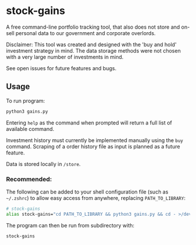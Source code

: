 # stock-gains

A free command-line portfolio tracking tool, that also does not store and on-sell personal data to our government and corporate overlords.

Disclaimer: This tool was created and designed with the 'buy and hold' investment strategy in mind. 
The data storage methods were not chosen with a very large number of investments in mind.

See open issues for future features and bugs.

## Usage

To run program:
```sh
python3 gains.py
```

Entering `help` as the command when prompted will return a full list of available command.

Investment history must currently be implemented manually using the `buy` command. Scraping of a order history file as input is planned
as a future feature.

Data is stored locally in `/store`.

### Recommended:

The following can be added to your shell configuration file (such as `~/.zshrc`) to allow easy access from anywhere, replacing `PATH_TO_LIBRARY`:
```sh
# stock-gains
alias stock-gains="cd PATH_TO_LIBRARY && python3 gains.py && cd - >/dev/null"
```

The program can then be run from subdirectory with:
```sh
stock-gains
```
